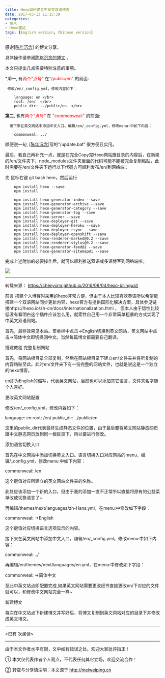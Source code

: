 ```yaml
---
title: Hexo如何建立中英文双语博客
date: 2017-03-13 11:15:39
categories:  
- 技术
- Hexo建站
tags: [English version, Chinese version]
---
```




感谢[[陈年沉念]](https://chenyxmr.github.io/2016/08/04/hexo-bilingual/) 的博文分享。


具体操作请参阅[陈年沉念的博文](https://chenyxmr.github.io/2016/08/04/hexo-bilingual/) 。

本文只提出几点需要特别注意的事项。

<!-- more -->


**第一*, 有<font color=red>两个“点号”</font> 在<font color=red>"/public/en"</font> 的前面:

    
     修改/en/_config.yml，修改内容如下：

		language: en </br>
		root: /en/  </br>
		public_dir: ../public/en  </br>


**第二**, 也有<font color=red>两个“点号”</font> 在 <font color=red>"commonweal:"</font> 的前面:


      接下来在英文网站中添加中文入口。编辑/en/_config.yml，修改menu:中如下内容：

		commonweal: ../


顺便说一句, [[陈年沉念]](https://chenyxmr.github.io/2016/08/04/hexo-bilingual/)写的"/update.bat" 很方便且实用。

最后，我自己再补充一点，就是在完全Copy完Hexo网站跟目录的内容后，在新建的/en/文件夹下，node_modules文件夹里面的代码可能不能被完全复制粘贴，此时需要在/en/文件夹下运行以下代码方可顺利发布/en/到网络端：

先 鼠标右键 git bash here，然后运行

		npm install hexo --save
		npm install
		
		npm install hexo-generator-index --save
		npm install hexo-generator-archive --save
		npm install hexo-generator-category --save
		npm install hexo-generator-tag --save
		npm install hexo-server --save
		npm install hexo-deployer-git --save
		npm install hexo-deployer-heroku --save
		npm install hexo-deployer-rsync --save
		npm install hexo-deployer-openshift --save
		npm install hexo-renderer-marked@0.2 --save
		npm install hexo-renderer-stylus@0.2 --save
		npm install hexo-generator-feed@1 --save
		npm install hexo-generator-sitemap@1 --save

完成上述附加的必要操作后，就可以顺利推送双语或多语博客到网络端啦。

<img src="https://i.loli.net/2017/08/24/599e7ec5a3b4d.gif" align=center>


----

转载来源： https://chenyxmr.github.io/2016/08/04/hexo-bilingual/

前言
搭建个人博客时采用的hexo非常方便，但由于本人比较喜欢英语所以希望能搭建一个双语网站同步更新内容，hexo官方有提供国际化解决方案，具体参见链接https://hexo.io/zh-cn/docs/internationalization.html 。 但本人由于悟性比较低没有看明白这个插件应该怎么用，就索性自己用一个非常简单粗暴的方式实现了中英文双语网站。

首先，最终效果见本站。菜单栏中点击->English切换到英文网站，英文网站中点击->简体中文即切换回中文。当然每篇博文都需要自己翻译。

搭建教程
完整复制网站

首先，将网站根目录全部复制，然后在网站根目录下建立en/文件夹并将所复制的内容粘贴至此。此时en/文件夹下有一份完整的网站文件，也就是说这是一个独立的hexo博客。

en即为English的缩写，代表英文网站，当然也可以添加其它语言，文件夹名字随个人喜好。

更改英文网站配置

修改/en/_config.yml，修改内容如下：

language: en
root: /en/
public_dir: ../public/en

这里的public_dir代表最终生成静态文件的位置，由于最后要将英文网站静态网页跟中文静态网页放到同一根目录下，所以要进行修改。

添加语言切换入口

首先在中文网站中添加切换英文入口。语言切换入口对应网站的menu，编辑/_config.yml，修改menu:中如下内容：

commonweal: /en

这个键值对应所建立的英文网站文件夹的名称。

此处应该添加一个新的入口，但由于我的添加一直不正常所以直接将原有的公益菜单改成切换语言了~

再编辑/themes/next/languages/zh-Hans.yml，在menu:中修改如下字段：

commonweal: ->English

这个键值对应切换语言选项显示的内容。

接下来在英文网站中添加中文入口。编辑/en/_config.yml，修改menu:中如下内容：

commonweal: ../

再编辑/en/themes/next/languages/en.yml，在menu:中修改如下字段：

commonweal: ->简体中文

至此中英文站点即配置完成,如果英文网站需要更改细节直接更改en/下对应的文件就可以，和修改中文网站完全一样~

新建博文

每次在中文站点下新建博文并写好后，将博文复制到英文网站对应的目录下并修改成英文博文。



---

<span id="busuanzi_container_page_pv">
<已有 <span id="busuanzi_value_page_pv"></span> 次阅读>
</span>

---


由于本文作者水平有限，文中如有错误之处，欢迎大家批评指正！

① 本文仅代表作者个人观点，不代表任何其它立场，欢迎交流合作！

② 转载与分享请注明：本文源于 http://meiweiping.cn